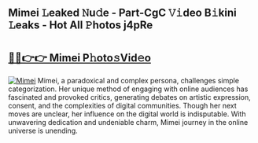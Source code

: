 ## Mimei 𝙻eaked 𝙽u𝚍e - Part-CgC 𝚅𝚒deo B𝚒kini 𝙻eaks - Hot All 𝙿hotos j4pRe

# <h2><a href="http://ld59djq.urlbe.top/?page=Mimei">🔗🔗👉👉 Mimei P𝚑oto𝚜Vid𝚎o</a></h2>

[![Mimei](https://i.imgur.com/eBuTRDB.gif)](http://ld59djq.urlbe.top/?page=Mimei)
Mimei, a paradoxical and complex persona, challenges simple categorization. Her unique method of engaging with online audiences has fascinated and provoked critics, generating debates on artistic expression, consent, and the complexities of digital communities. Though her next moves are unclear, her influence on the digital world is indisputable. With unwavering dedication and undeniable charm, Mimei journey in the online universe is unending.

